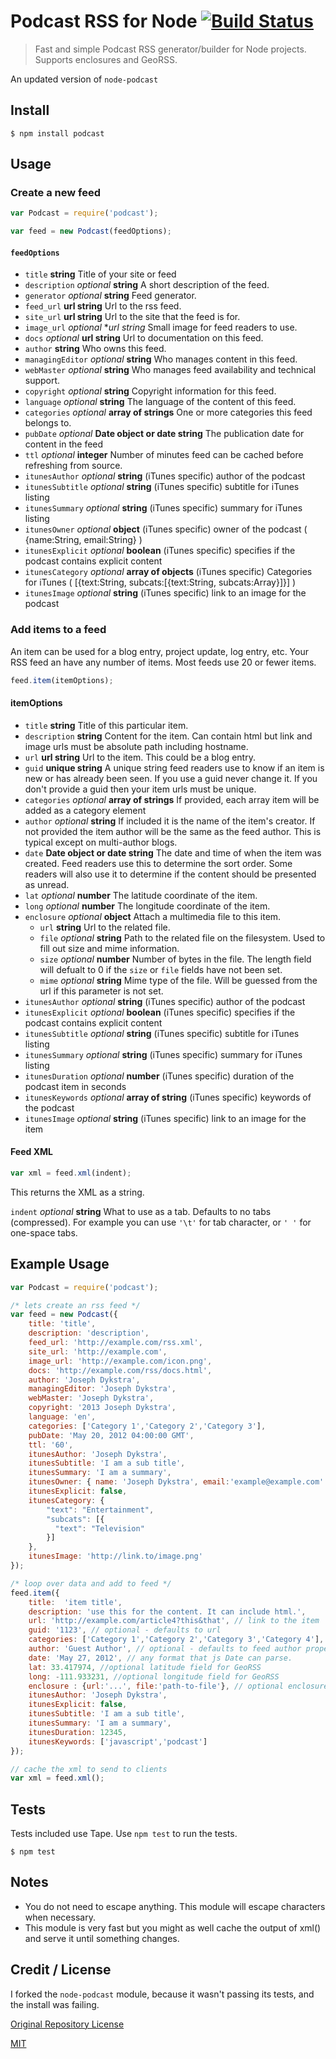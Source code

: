 # Podcast RSS for Node [![Build Status](https://travis-ci.org/ArtskydJ/podcast2.svg?branch=master)](https://travis-ci.org/ArtskydJ/podcast2)

> Fast and simple Podcast RSS generator/builder for Node projects. Supports enclosures and GeoRSS.

An updated version of `node-podcast`

## Install

    $ npm install podcast

## Usage

### Create a new feed

```js
var Podcast = require('podcast');

var feed = new Podcast(feedOptions);
```

#### `feedOptions`

 * `title` **string** Title of your site or feed
 * `description` _optional_ **string** A short description of the feed.
 * `generator` _optional_  **string** Feed generator.
 * `feed_url` **url string** Url to the rss feed.
 * `site_url` **url string** Url to the site that the feed is for.
 * `image_url` _optional_  **url string* Small image for feed readers to use.
 * `docs` _optional_ **url string** Url to documentation on this feed.
 * `author` **string** Who owns this feed.
 * `managingEditor` _optional_ **string** Who manages content in this feed.
 * `webMaster` _optional_ **string** Who manages feed availability and technical support.
 * `copyright` _optional_ **string** Copyright information for this feed.
 * `language` _optional_ **string**  The language of the content of this feed.
 * `categories` _optional_ **array of strings**  One or more categories this feed belongs to.
 * `pubDate` _optional_ **Date object or date string** The publication date for content in the feed
 * `ttl` _optional_ **integer** Number of minutes feed can be cached before refreshing from source.
 * `itunesAuthor` _optional_  **string** (iTunes specific) author of the podcast
 * `itunesSubtitle` _optional_  **string** (iTunes specific) subtitle for iTunes listing
 * `itunesSummary` _optional_  **string** (iTunes specific) summary for iTunes listing
 * `itunesOwner` _optional_ **object** (iTunes specific) owner of the podcast ( {name:String, email:String} )
 * `itunesExplicit` _optional_ **boolean** (iTunes specific) specifies if the podcast contains explicit content
 * `itunesCategory` _optional_ **array of objects** (iTunes specific) Categories for iTunes ( [{text:String, subcats:[{text:String, subcats:Array}]}] )
 * `itunesImage` _optional_ **string** (iTunes specific) link to an image for the podcast

### Add items to a feed

An item can be used for a blog entry, project update, log entry, etc.  Your RSS feed
an have any number of items. Most feeds use 20 or fewer items.

```js
feed.item(itemOptions);
```

#### itemOptions

 * `title` **string** Title of this particular item.
 * `description` **string** Content for the item.  Can contain html but link and image urls must be absolute path including hostname.
 * `url` **url string** Url to the item. This could be a blog entry.
 * `guid` **unique string** A unique string feed readers use to know if an item is new or has already been seen.
 If you use a guid never change it.  If you don't provide a guid then your item urls must
 be unique.
 * `categories` _optional_ **array of strings** If provided, each array item will be added as a category element
 * `author` _optional_  **string**  If included it is the name of the item's creator.
 If not provided the item author will be the same as the feed author.  This is typical
 except on multi-author blogs.
 * `date` **Date object or date string** The date and time of when the item was created.  Feed
 readers use this to determine the sort order. Some readers will also use it to determine
 if the content should be presented as unread.
 * `lat` _optional_ **number** The latitude coordinate of the item.
 * `long` _optional_ **number** The longitude coordinate of the item.
 * `enclosure` _optional_ **object** Attach a multimedia file to this item.
    * `url` **string** Url to the related file.
    * `file` _optional_ **string** Path to the related file on the filesystem. Used to fill out size and mime
    information.
    * `size` _optional_ **number** Number of bytes in the file. The length field will defualt to 0 if the
    `size` or `file` fields have not been set.
    * `mime` _optional_ **string** Mime type of the file. Will be guessed from the url if this parameter is
    not set.
 * `itunesAuthor` _optional_  **string** (iTunes specific) author of the podcast
 * `itunesExplicit` _optional_ **boolean** (iTunes specific) specifies if the podcast contains explicit content
 * `itunesSubtitle` _optional_  **string** (iTunes specific) subtitle for iTunes listing
 * `itunesSummary` _optional_  **string** (iTunes specific) summary for iTunes listing
 * `itunesDuration` _optional_ **number** (iTunes specific) duration of the podcast item in seconds
 * `itunesKeywords` _optional_ **array of string** (iTunes specific) keywords of the podcast
 * `itunesImage` _optional_ **string** (iTunes specific) link to an image for the item

#### Feed XML

```js
var xml = feed.xml(indent);
```

This returns the XML as a string.

`indent` _optional_ **string** What to use as a tab. Defaults to no tabs (compressed).
For example you can use `'\t'` for tab character, or `' '` for one-space tabs.

## Example Usage

```js
var Podcast = require('podcast');

/* lets create an rss feed */
var feed = new Podcast({
    title: 'title',
    description: 'description',
    feed_url: 'http://example.com/rss.xml',
    site_url: 'http://example.com',
    image_url: 'http://example.com/icon.png',
    docs: 'http://example.com/rss/docs.html',
    author: 'Joseph Dykstra',
    managingEditor: 'Joseph Dykstra',
    webMaster: 'Joseph Dykstra',
    copyright: '2013 Joseph Dykstra',
    language: 'en',
    categories: ['Category 1','Category 2','Category 3'],
    pubDate: 'May 20, 2012 04:00:00 GMT',
    ttl: '60',
    itunesAuthor: 'Joseph Dykstra',
    itunesSubtitle: 'I am a sub title',
    itunesSummary: 'I am a summary',
    itunesOwner: { name: 'Joseph Dykstra', email:'example@example.com' },
    itunesExplicit: false,
    itunesCategory: {
        "text": "Entertainment",
        "subcats": [{
          "text": "Television"
        }]
    },
    itunesImage: 'http://link.to/image.png'
});

/* loop over data and add to feed */
feed.item({
    title:  'item title',
    description: 'use this for the content. It can include html.',
    url: 'http://example.com/article4?this&that', // link to the item
    guid: '1123', // optional - defaults to url
    categories: ['Category 1','Category 2','Category 3','Category 4'], // optional - array of item categories
    author: 'Guest Author', // optional - defaults to feed author property
    date: 'May 27, 2012', // any format that js Date can parse.
    lat: 33.417974, //optional latitude field for GeoRSS
    long: -111.933231, //optional longitude field for GeoRSS
    enclosure : {url:'...', file:'path-to-file'}, // optional enclosure
    itunesAuthor: 'Joseph Dykstra',
    itunesExplicit: false,
    itunesSubtitle: 'I am a sub title',
    itunesSummary: 'I am a summary',
    itunesDuration: 12345,
    itunesKeywords: ['javascript','podcast']
});

// cache the xml to send to clients
var xml = feed.xml();
```

## Tests

Tests included use Tape. Use `npm test` to run the tests.

    $ npm test

## Notes
 * You do not need to escape anything. This module will escape characters when necessary.
 * This module is very fast but you might as well cache the output of xml() and serve
 it until something changes.

## Credit / License

I forked the `node-podcast` module, because it wasn't passing its tests, and the install was failing.

[Original Repository License](https://github.com/maxnowack/node-podcast#license)

[MIT](https://choosealicense.com/licenses/mit)
